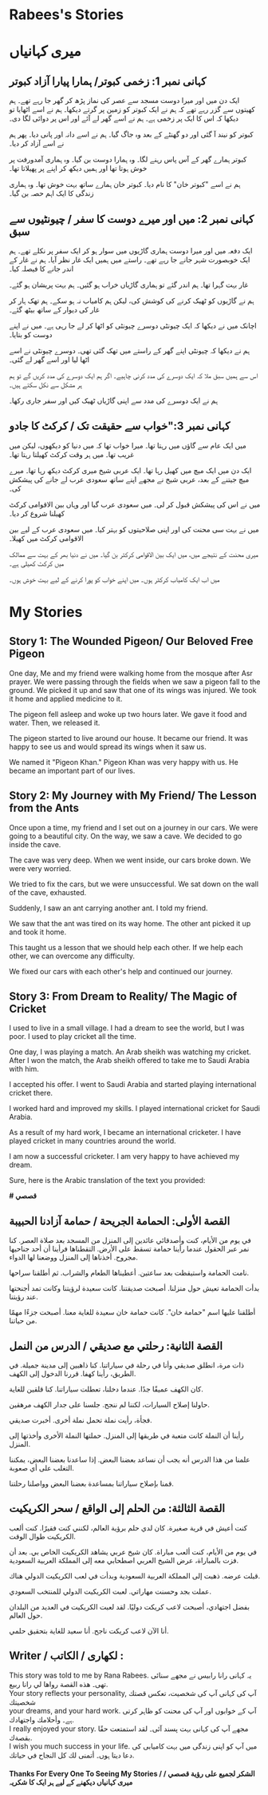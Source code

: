 # Rabees's Stories


# میری کہانیاں


## کہانی نمبر 1: زخمی کبوتر/ ہمارا پیارا آزاد کبوتر

ایک دن میں اور میرا دوست مسجد سے عصر کی نماز پڑھ کر گھر جا رہے تھے۔ ہم کھیتوں سے گزر رہے تھے کہ ہم نے ایک کبوتر کو زمین پر گرتے دیکھا۔ ہم نے اسے اٹھایا تو دیکھا کہ اس کا ایک پر زخمی ہے۔ ہم نے اسے گھر لے آئے اور اس پر دوائی لگا دی۔

کبوتر کو نیند آ گئی اور دو گھنٹے کے بعد وہ جاگ گیا۔ ہم نے اسے دانہ اور پانی دیا۔ پھر ہم نے اسے آزاد کر دیا۔

کبوتر ہمارے گھر کے آس پاس رہنے لگا۔ وہ ہمارا دوست بن گیا۔ وہ ہماری آمدورفت پر خوش ہوتا تھا اور ہمیں دیکھ کر اپنے پر پھیلاتا تھا۔

ہم نے اسے "کبوتر خان" کا نام دیا۔ کبوتر خان ہمارے ساتھ بہت خوش تھا۔ وہ ہماری زندگی کا ایک اہم حصہ بن گیا۔

## کہانی نمبر 2:  میں اور میرے دوست کا سفر / چیونٹیوں سے سبق

ایک دفعہ میں اور میرا دوست ہماری گاڑیوں میں سوار ہو کر ایک سفر پر نکلے تھے۔ ہم ایک خوبصورت شہر جانے جا رہے تھے۔ راستے میں ہمیں ایک غار نظر آیا۔ ہم نے غار کے اندر جانے کا فیصلہ کیا۔

غار بہت گہرا تھا۔ ہم اندر گئے تو ہماری گاڑیاں خراب ہو گئیں۔ ہم بہت پریشان ہو گئے۔

ہم نے گاڑیوں کو ٹھیک کرنے کی کوشش کی، لیکن ہم کامیاب نہ ہو سکے۔ ہم تھک ہار کر غار کی دیوار کے ساتھ بیٹھ گئے۔

اچانک میں نے دیکھا کہ ایک چیونٹی دوسرے چیونٹی کو اٹھا کر لے جا رہی ہے۔ میں نے اپنے دوست کو بتایا۔

ہم نے دیکھا کہ چیونٹی اپنے گھر کے راستے میں تھک گئی تھی۔ دوسرے چیونٹی نے اسے اٹھا لیا اور اسے گھر لے گئی۔

اس سے ہمیں سبق ملا کہ ایک دوسرے کی مدد کرنی چاہیے۔ اگر ہم ایک دوسرے کی مدد کریں گے تو ہم ہر مشکل سے نکل سکتے ہیں۔

ہم نے ایک دوسرے کی مدد سے اپنی گاڑیاں ٹھیک کیں اور سفر جاری رکھا۔

## کہانی نمبر 3:"خواب سے حقیقت تک / کرکٹ کا جادو

میں ایک عام سے گاؤں میں رہتا تھا۔ میرا خواب تھا کہ میں دنیا کو دیکھوں، لیکن میں غریب تھا۔ میں ہر وقت کرکٹ کھیلتا رہتا تھا۔

ایک دن میں ایک میچ میں کھیل رہا تھا۔ ایک عربی شیخ میری کرکٹ دیکھ رہا تھا۔ میرے میچ جیتنے کے بعد، عربی شیخ نے مجھے اپنے ساتھ سعودی عرب لے جانے کی پیشکش کی۔

میں نے اس کی پیشکش قبول کر لی۔ میں سعودی عرب گیا اور وہاں بین الاقوامی کرکٹ کھیلنا شروع کر دیا۔

میں نے بہت سی محنت کی اور اپنی صلاحیتوں کو بہتر کیا۔ میں سعودی عرب کے لیے بین الاقوامی کرکٹ میں کھیلا۔

میری محنت کے نتیجے میں، میں ایک بین الاقوامی کرکٹر بن گیا۔ میں نے دنیا بھر کے بہت سے ممالک میں کرکٹ کھیلی ہے۔

میں اب ایک کامیاب کرکٹر ہوں۔ میں اپنے خواب کو پورا کرنے کے لیے بہت خوش ہوں۔


# My Stories

## Story 1: The Wounded Pigeon/ Our Beloved Free Pigeon

One day, Me and my friend were walking home from the mosque after Asr prayer. We were passing through the fields when we saw a pigeon fall to the ground. We picked it up and saw that one of its wings was injured. We took it home and applied medicine to it.

The pigeon fell asleep and woke up two hours later. We gave it food and water. Then, we released it.

The pigeon started to live around our house. It became our friend. It was happy to see us and would spread its wings when it saw us.

We named it "Pigeon Khan." Pigeon Khan was very happy with us. He became an important part of our lives.

## Story 2: My Journey with My Friend/ The Lesson from the Ants

Once upon a time, my friend and I set out on a journey in our cars. We were going to a beautiful city. On the way, we saw a cave. We decided to go inside the cave.

The cave was very deep. When we went inside, our cars broke down. We were very worried.

We tried to fix the cars, but we were unsuccessful. We sat down on the wall of the cave, exhausted.

Suddenly, I saw an ant carrying another ant. I told my friend.

We saw that the ant was tired on its way home. The other ant picked it up and took it home.

This taught us a lesson that we should help each other. If we help each other, we can overcome any difficulty.

We fixed our cars with each other's help and continued our journey.

## Story 3: From Dream to Reality/ The Magic of Cricket

I used to live in a small village. I had a dream to see the world, but I was poor. I used to play cricket all the time.

One day, I was playing a match. An Arab sheikh was watching my cricket. After I won the match, the Arab sheikh offered to take me to Saudi Arabia with him.

I accepted his offer. I went to Saudi Arabia and started playing international cricket there.

I worked hard and improved my skills. I played international cricket for Saudi Arabia.

As a result of my hard work, I became an international cricketer. I have played cricket in many countries around the world.

I am now a successful cricketer. I am very happy to have achieved my dream.

Sure, here is the Arabic translation of the text you provided:

**# قصصي**

## القصة الأولى: الحمامة الجريحة / حمامة آزادنا الحبيبة

في يوم من الأيام، كنت وأصدقائي عائدين إلى المنزل من المسجد بعد صلاة العصر. كنا نمر عبر الحقول عندما رأينا حمامة تسقط على الأرض. التقطناها فرأينا أن أحد جناحيها مجروح. أخذناها إلى المنزل ووضعنا لها الدواء.

نامت الحمامة واستيقظت بعد ساعتين. أعطيناها الطعام والشراب. ثم أطلقنا سراحها.

بدأت الحمامة تعيش حول منزلنا. أصبحت صديقتنا. كانت سعيدة لرؤيتنا وكانت تمد أجنحتها عند رؤيتنا.

أطلقنا عليها اسم "حمامة خان". كانت حمامة خان سعيدة للغاية معنا. أصبحت جزءًا مهمًا من حياتنا.

## القصة الثانية: رحلتي مع صديقي / الدرس من النمل

ذات مرة، انطلق صديقي وأنا في رحلة في سياراتنا. كنا ذاهبين إلى مدينة جميلة. في الطريق، رأينا كهفا. قررنا الدخول إلى الكهف.

كان الكهف عميقًا جدًا. عندما دخلنا، تعطلت سياراتنا. كنا قلقين للغاية.

حاولنا إصلاح السيارات، لكننا لم ننجح. جلسنا على جدار الكهف مرهقين.

فجأة، رأيت نملة تحمل نملة أخرى. أخبرت صديقي.

رأينا أن النملة كانت متعبة في طريقها إلى المنزل. حملتها النملة الأخرى وأخذتها إلى المنزل.

علمنا من هذا الدرس أنه يجب أن نساعد بعضنا البعض. إذا ساعدنا بعضنا البعض، يمكننا التغلب على أي صعوبة.

قمنا بإصلاح سياراتنا بمساعدة بعضنا البعض وواصلنا رحلتنا.

## القصة الثالثة: من الحلم إلى الواقع / سحر الكريكيت

كنت أعيش في قرية صغيرة. كان لدي حلم برؤية العالم، لكنني كنت فقيرًا. كنت ألعب الكريكيت طوال الوقت.

في يوم من الأيام، كنت ألعب مباراة. كان شيخ عربي يشاهد الكريكيت الخاص بي. بعد أن فزت بالمباراة، عرض الشيخ العربي اصطحابي معه إلى المملكة العربية السعودية.

قبلت عرضه. ذهبت إلى المملكة العربية السعودية وبدأت في لعب الكريكيت الدولي هناك.

عملت بجد وحسنت مهاراتي. لعبت الكريكيت الدولي للمنتخب السعودي.

بفضل اجتهادي، أصبحت لاعب كريكت دوليًا. لقد لعبت الكريكيت في العديد من البلدان حول العالم.

أنا الآن لاعب كريكت ناجح. أنا سعيد للغاية بتحقيق حلمي.



## Writer / لکھاری / الكاتب :<br />
<p>
This story was told to me by Rana Rabees.                                     یہ کہانی رانا رابیس نے مجھے سنائی تھی۔                                     هذه القصة رواها لي رانا ربيع. <br />
Your story reflects your personality,                                         آپ کی کہانی آپ کی شخصیت،                                                    تعكس قصتك شخصيتك <br />
your dreams, and your hard work.                                              آپ کے خوابوں اور آپ کی محنت کو ظاہر کرتی ہے۔                                       وأحلامك واجتهادك.<br />
I really enjoyed your story.                                                  مجھے آپ کی کہانی بہت پسند آئی۔                                                لقد استمتعت حقًا بقصةك.<br />
I wish you much success in your life.                                         میں آپ کو اپنی زندگی میں بہت کامیابی کی دعا دیتا ہوں۔                            أتمنى لك كل النجاح في حياتك.<br />
</p>



#### Thanks For Every One To Seeing My Stories                     /               الشكر لجميع على رؤية قصصي                 /                میری کہانیاں دیکھنے کے لیے ہر ایک کا شکریہ
